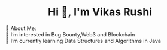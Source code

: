 <h1 align="center">Hi 👋, I'm Vikas Rushi</h1>
 💫 About Me:
<BR>👯 I’m interested in Bug Bounty,Web3 and Blockchain<br>🌱 I’m currently learning Data Structures and Algorithms in Java<br>
